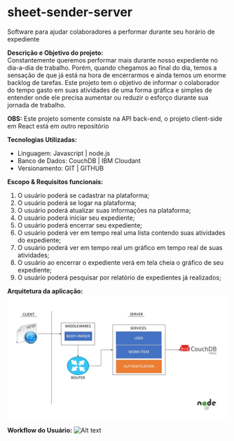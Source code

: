 # sheet-sender-server
Software para ajudar colaboradores a performar durante seu horário de expediente

**Descrição e Objetivo do projeto:**<br>
Constantemente queremos performar mais durante nosso expediente no dia-a-dia de trabalho. Porém, quando chegamos ao final do dia, temos a sensação de que já está na hora de encerrarmos e ainda temos um enorme backlog de tarefas. Este projeto tem o objetivo de informar o colaborador do tempo gasto em suas atividades de uma forma gráfica e simples de entender onde ele precisa aumentar ou reduzir o esforço durante sua jornada de trabalho.

**OBS:** Este projeto somente consiste na API back-end, o projeto client-side em React está em outro repositório

**Tecnologias Utilizadas:**
* Linguagem: Javascript | node.js
* Banco de Dados: CouchDB | IBM Cloudant
* Versionamento: GIT | GITHUB

**Escopo & Requisitos funcionais:**
1. O usuário poderá se cadastrar na plataforma;
2. O usuário poderá se logar na plataforma;
3. O usuário poderá atualizar suas informações na plataforma;
4. O usuário poderá iniciar seu expediente;
5. O usuário poderá encerrar seu expediente;
6. O usuário poderá ver em tempo real uma lista contendo suas atividades do expediente;
7. O usuário poderá ver em tempo real um gráfico em tempo real de suas atividades;
8. O usuário ao encerrar o expediente verá em tela cheia o gráfico de seu expediente;
9. O usuário poderá pesquisar por relatório de expedientes já realizados;

**Arquitetura da aplicação:**
![Alt text](docs/SheetSender%20-%20Arquitetura.JPG)
<br>

**Workflow do Usuário:**
![Alt text](docs/Workflow%20do%20Usuário.png)
